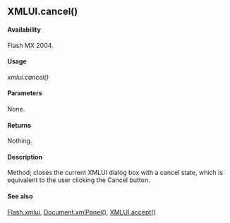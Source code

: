 ## XMLUI.cancel()

#### Availability

Flash MX 2004.

#### Usage

*xmlui.cancel()*

#### Parameters

None.

#### Returns

Nothing.

#### Description

Method; closes the current XMLUI dialog box with a cancel state, which is equivalent to the user clicking the Cancel button.

#### See also

[Flash.xmlui](../Flash_object_/Flash81.md), [Document.xmlPanel()](../Document_object/Document6198.md), [XMLUI.accept()](../XMLUI_object/XMLUI.md)
